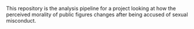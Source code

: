 This repository is the analysis pipeline for a project looking at how the perceived morality of public figures changes after being accused of sexual misconduct.

